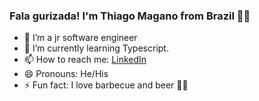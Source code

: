 ### Fala gurizada! I'm Thiago Magano from Brazil 👨‍💻

- 👶 I’m a jr software engineer
- 🌱 I’m currently learning Typescript.
- 📫 How to reach me:  [LinkedIn](https://linkedin.com/in/thiagomagano)
- 😄 Pronouns: He/His
- ⚡ Fun fact: I love barbecue and beer 🍖🍻
